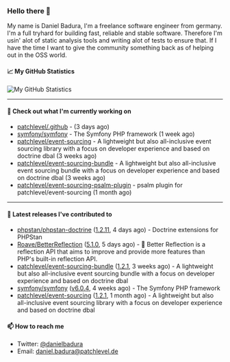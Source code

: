### Hello there 👋

My name is Daniel Badura, I'm a freelance software engineer from germany. I'm a full tryhard for building fast, reliable and stable software. 
Therefore I'm usin' alot of static analysis tools and writing alot of tests to ensure that. If I have the time I want to give the community something back as of helping out in the OSS world.

#### 📈 My GitHub Statistics

![My GitHub Statistics](https://github-readme-stats.vercel.app/api?username=DanielBadura&show_icons=true&count_private=true&hide_title=true)

---

#### 👷 Check out what I'm currently working on

- [patchlevel/.github](https://github.com/patchlevel/.github) -  (3 days ago)
- [symfony/symfony](https://github.com/symfony/symfony) - The Symfony PHP framework (1 week ago)
- [patchlevel/event-sourcing](https://github.com/patchlevel/event-sourcing) - A lightweight but also all-inclusive event sourcing library with a focus on developer experience and based on doctrine dbal (3 weeks ago)
- [patchlevel/event-sourcing-bundle](https://github.com/patchlevel/event-sourcing-bundle) - A lightweight but also all-inclusive event sourcing bundle with a focus on developer experience and based on doctrine dbal (3 weeks ago)
- [patchlevel/event-sourcing-psalm-plugin](https://github.com/patchlevel/event-sourcing-psalm-plugin) - psalm plugin for patchlevel/event-sourcing (1 month ago)

---

#### 🔭 Latest releases I've contributed to

- [phpstan/phpstan-doctrine](https://github.com/phpstan/phpstan-doctrine) ([1.2.11](https://github.com/phpstan/phpstan-doctrine/releases/tag/1.2.11), 4 days ago) - Doctrine extensions for PHPStan
- [Roave/BetterReflection](https://github.com/Roave/BetterReflection) ([5.1.0](https://github.com/Roave/BetterReflection/releases/tag/5.1.0), 5 days ago) - :crystal_ball: Better Reflection is a reflection API that aims to improve and provide more features than PHP&#39;s built-in reflection API.
- [patchlevel/event-sourcing-bundle](https://github.com/patchlevel/event-sourcing-bundle) ([1.2.1](https://github.com/patchlevel/event-sourcing-bundle/releases/tag/1.2.1), 3 weeks ago) - A lightweight but also all-inclusive event sourcing bundle with a focus on developer experience and based on doctrine dbal
- [symfony/symfony](https://github.com/symfony/symfony) ([v6.0.4](https://github.com/symfony/symfony/releases/tag/v6.0.4), 4 weeks ago) - The Symfony PHP framework
- [patchlevel/event-sourcing](https://github.com/patchlevel/event-sourcing) ([1.2.1](https://github.com/patchlevel/event-sourcing/releases/tag/1.2.1), 1 month ago) - A lightweight but also all-inclusive event sourcing library with a focus on developer experience and based on doctrine dbal

#### 📫 How to reach me

- Twitter: [@danielbadura](https://twitter.com/danielbadura)
- Email: [daniel.badura@patchlevel.de](mailto:daniel.badura@patchlevel.de)
